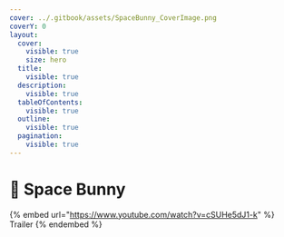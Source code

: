 ```yaml
---
cover: ../.gitbook/assets/SpaceBunny_CoverImage.png
coverY: 0
layout:
  cover:
    visible: true
    size: hero
  title:
    visible: true
  description:
    visible: true
  tableOfContents:
    visible: true
  outline:
    visible: true
  pagination:
    visible: true
---
```


# 🐰 Space Bunny





{% embed url="https://www.youtube.com/watch?v=cSUHe5dJ1-k" %}
Trailer
{% endembed %}

